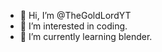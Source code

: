 - 👋 Hi, I’m @TheGoldLordYT
- 👀 I’m interested in coding.
- 🌱 I’m currently learning blender.

<!---
TheGoldLordYT/TheGoldLordYT is a ✨ special ✨ repository because its `README.md` (this file) appears on your GitHub profile.
You can click the Preview link to take a look at your changes.
--->
